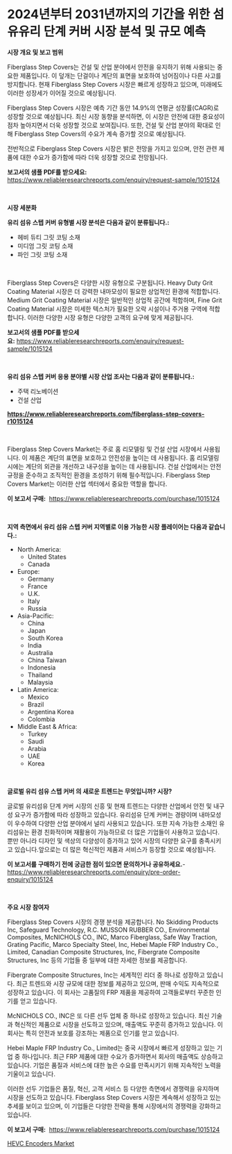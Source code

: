 <p><h1>2024년부터 2031년까지의 기간을 위한 섬유유리 단계 커버 시장 분석 및 규모 예측</h1></p><p><strong>시장 개요 및 보고 범위</strong></p>
<p><p>Fiberglass Step Covers는 건설 및 산업 분야에서 안전을 유지하기 위해 사용되는 중요한 제품입니다. 이 덮개는 단걸이나 계단의 표면을 보호하여 넘어짐이나 다른 사고를 방지합니다. 현재 Fiberglass Step Covers 시장은 빠르게 성장하고 있으며, 미래에도 이러한 성장세가 이어질 것으로 예상됩니다. </p><p>Fiberglass Step Covers 시장은 예측 기간 동안 14.9%의 연평균 성장률(CAGR)로 성장할 것으로 예상됩니다. 최신 시장 동향을 분석하면, 이 시장은 안전에 대한 중요성이 점차 높아지면서 더욱 성장할 것으로 보여집니다. 또한, 건설 및 산업 분야의 확대로 인해 Fiberglass Step Covers의 수요가 계속 증가할 것으로 예상됩니다.</p><p>전반적으로 Fiberglass Step Covers 시장은 밝은 전망을 가지고 있으며, 안전 관련 제품에 대한 수요가 증가함에 따라 더욱 성장할 것으로 전망됩니다.</p></p>
<p><strong>보고서의 샘플 PDF를 받으세요:</strong> <a href="https://www.reliableresearchreports.com/enquiry/request-sample/1015124">https://www.reliableresearchreports.com/enquiry/request-sample/1015124</a></p>
<p>&nbsp;</p>
<p><strong>시장 세분화</strong></p>
<p><strong>유리 섬유 스텝 커버 유형별 시장 분석은 다음과 같이 분류됩니다.:</strong></p>
<p><ul><li>헤비 듀티 그릿 코팅 소재</li><li>미디엄 그릿 코팅 소재</li><li>파인 그릿 코팅 소재</li></ul></p>
<p>&nbsp;</p>
<p><p>Fiberglass Step Covers은 다양한 시장 유형으로 구분됩니다. Heavy Duty Grit Coating Material 시장은 더 강력한 내마모성이 필요한 상업적인 환경에 적합합니다. Medium Grit Coating Material 시장은 일반적인 상업적 공간에 적합하며, Fine Grit Coating Material 시장은 미세한 텍스처가 필요한 오락 시설이나 주거용 구역에 적합합니다. 이러한 다양한 시장 유형은 다양한 고객의 요구에 맞게 제공됩니다.</p></p>
<p><strong>보고서의 샘플 PDF를 받으세요:</strong>&nbsp;<a href="https://www.reliableresearchreports.com/enquiry/request-sample/1015124">https://www.reliableresearchreports.com/enquiry/request-sample/1015124</a></p>
<p>&nbsp;</p>
<p><strong> 유리 섬유 스텝 커버 응용 분야별 시장 산업 조사는 다음과 같이 분류됩니다.:</strong></p>
<p><ul><li>주택 리노베이션</li><li>건설 산업</li></ul></p>
<p><strong><a href="https://www.reliableresearchreports.com/fiberglass-step-covers-r1015124">https://www.reliableresearchreports.com/fiberglass-step-covers-r1015124</a></strong></p>
<p>&nbsp;</p>
<p><p>Fiberglass Step Covers Market는 주로 홈 리모델링 및 건설 산업 시장에서 사용됩니다. 이 제품은 계단의 표면을 보호하고 안전성을 높이는 데 사용됩니다. 홈 리모델링 시에는 계단의 외관을 개선하고 내구성을 높이는 데 사용됩니다. 건설 산업에서는 안전 규정을 준수하고 조직적인 환경을 조성하기 위해 필수적입니다. Fiberglass Step Covers Market는 이러한 산업 섹터에서 중요한 역할을 합니다.</p></p>
<p><strong>이 보고서 구매:</strong>&nbsp; <a href="https://www.reliableresearchreports.com/purchase/1015124">https://www.reliableresearchreports.com/purchase/1015124</a></p>
<p>&nbsp;</p>
<p><strong>지역 측면에서 유리 섬유 스텝 커버 지역별로 이용 가능한 시장 플레이어는 다음과 같습니다.:</strong></p>
<p><ul>
    <li>
        North America:
        <ul>
            <li>United States</li>
            <li>Canada</li>
        </ul>
    </li>
    <li>
        Europe:
        <ul>
            <li>Germany</li>
            <li>France</li>
            <li>U.K.</li>
            <li>Italy</li>
            <li>Russia</li>
        </ul>
    </li>
    <li>
        Asia-Pacific:
        <ul>
            <li>China</li>
            <li>Japan</li>
            <li>South Korea</li>
            <li>India</li>
            <li>Australia</li>
            <li>China Taiwan</li>
            <li>Indonesia</li>
            <li>Thailand</li>
            <li>Malaysia</li>
        </ul>
    </li>
    <li>
        Latin America:
        <ul>
            <li>Mexico</li>
            <li>Brazil</li>
            <li>Argentina Korea</li>
            <li>Colombia</li>
        </ul>
    </li>
    <li>
        Middle East & Africa:
        <ul>
            <li>Turkey</li>
            <li>Saudi</li>
            <li>Arabia</li>
            <li>UAE</li>
            <li>Korea</li>
        </ul>
    </li>
    </ul></p>
<p>&nbsp;</p>
<p><strong>글로벌 유리 섬유 스텝 커버 의 새로운 트렌드는 무엇입니까? 시장?</strong></p>
<p><p>글로벌 유리섬유 단계 커버 시장의 신흥 및 현재 트렌드는 다양한 산업에서 안전 및 내구성 요구가 증가함에 따라 성장하고 있습니다. 유리섬유 단계 커버는 경량이며 내마모성이 우수하여 다양한 산업 분야에서 널리 사용되고 있습니다. 또한 지속 가능한 소재인 유리섬유는 환경 친화적이며 재활용이 가능하므로 더 많은 기업들이 사용하고 있습니다. 뿐만 아니라 디자인 및 색상의 다양성이 증가하고 있어 시장의 다양한 요구를 충족시키고 있습니다.앞으로는 더 많은 혁신적인 제품과 서비스가 등장할 것으로 예상됩니다.</p></p>
<p><strong>이 보고서를 구매하기 전에 궁금한 점이 있으면 문의하거나 공유하세요.</strong>- <a href="https://www.reliableresearchreports.com/enquiry/pre-order-enquiry/1015124">https://www.reliableresearchreports.com/enquiry/pre-order-enquiry/1015124</a></p>
<p>&nbsp;</p>
<p><strong>주요 시장 참여자</strong></p>
<p><p>Fiberglass Step Covers 시장의 경쟁 분석을 제공합니다. No Skidding Products Inc, Safeguard Technology, R.C. MUSSON RUBBER CO., Environmental Composites, McNICHOLS CO., INC, Marco Fiberglass, Safe Way Traction, Grating Pacific, Marco Specialty Steel, Inc, Hebei Maple FRP Industry Co., Limited, Canadian Composite Structures, Inc, Fibergrate Composite Structures, Inc 등의 기업들 중 일부에 대한 자세한 정보를 제공합니다. </p><p>Fibergrate Composite Structures, Inc는 세계적인 리더 중 하나로 성장하고 있습니다. 최근 트렌드와 시장 규모에 대한 정보를 제공하고 있으며, 판매 수익도 지속적으로 성장하고 있습니다. 이 회사는 고품질의 FRP 제품을 제공하여 고객들로부터 꾸준한 인기를 얻고 있습니다. </p><p>McNICHOLS CO., INC은 또 다른 선두 업체 중 하나로 성장하고 있습니다. 최신 기술과 혁신적인 제품으로 시장을 선도하고 있으며, 매출액도 꾸준히 증가하고 있습니다. 이 회사는 특히 안전과 보호를 강조하는 제품으로 인기를 얻고 있습니다. </p><p>Hebei Maple FRP Industry Co., Limited는 중국 시장에서 빠르게 성장하고 있는 기업 중 하나입니다. 최근 FRP 제품에 대한 수요가 증가하면서 회사의 매출액도 상승하고 있습니다. 기업은 품질과 서비스에 대한 높은 수요를 만족시키기 위해 지속적인 노력을 기울이고 있습니다. </p><p>이러한 선두 기업들은 품질, 혁신, 고객 서비스 등 다양한 측면에서 경쟁력을 유지하며 시장을 선도하고 있습니다. Fiberglass Step Covers 시장은 계속해서 성장하고 있는 추세를 보이고 있으며, 이 기업들은 다양한 전략을 통해 시장에서의 경쟁력을 강화하고 있습니다.</p></p>
<p><strong>이 보고서 구매:</strong>&nbsp;&nbsp;<a href="https://www.reliableresearchreports.com/purchase/1015124">https://www.reliableresearchreports.com/purchase/1015124</a></p>
<p><p><a href="https://meowing-canidae-761.notion.site/HEVC-Encoders-Market-Insights-into-Market-CAGR-Market-Trends-and-Growth-Strategies-d13dda9f48b34f3085157a2c99d4d42a">HEVC Encoders Market</a></p></p>